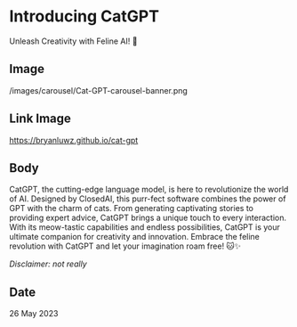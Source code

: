 # Introducing CatGPT

Unleash Creativity with Feline AI! 🐾

## Image

/images/carousel/Cat-GPT-carousel-banner.png

## Link Image

https://bryanluwz.github.io/cat-gpt

## Body

CatGPT, the cutting-edge language model, is here to revolutionize the world of AI. Designed by ClosedAI, this purr-fect software combines the power of GPT with the charm of cats. From generating captivating stories to providing expert advice, CatGPT brings a unique touch to every interaction. With its meow-tastic capabilities and endless possibilities, CatGPT is your ultimate companion for creativity and innovation. Embrace the feline revolution with CatGPT and let your imagination roam free! 🐱✨

_Disclaimer: not really_

## Date

26 May 2023
